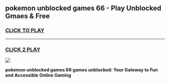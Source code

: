
## pokemon unblocked games 66 - Play Unblocked Gmaes & Free
<h3>
<a href="https://news.freeplayer.one?title=pokemon_unblocked_games_66&ref=23F">CLICK TO PLAY</a></h3>
<hr>

<h3>
<a href="https://news.freeplayer.one?title=pokemon_unblocked_games_66&ref=23F">CLICK 2 PLAY</a>
  
</h3>

<a href="https://news.freeplayer.one?title=pokemon_unblocked_games_66&ref=23F/"><img src="https://clearcache.store/games.png"></a>


**pokemon unblocked games 66 games unblocked: Your Gateway to Fun and Accessible Online Gaming**
